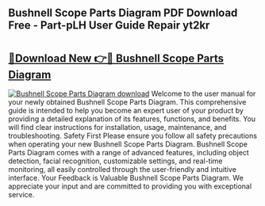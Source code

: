 ## Bushnell Scope Parts Diagram PDF Download Free - Part-pLH User Guide Repair yt2kr

# <h2><a href="http://dfqg4ag.blite.top/?on=Bushnell+Scope+Parts+Diagram">🔗Download New 👉🔴 Bushnell Scope Parts Diagram</a></h2>

[![Bushnell Scope Parts Diagram download](https://i.imgur.com/lujVjoI.png)](http://dfqg4ag.blite.top/?on=Bushnell+Scope+Parts+Diagram)
Welcome to the user manual for your newly obtained Bushnell Scope Parts Diagram. This comprehensive guide is intended to help you become an expert user of your product by providing a detailed explanation of its features, functions, and benefits. You will find clear instructions for installation, usage, maintenance, and troubleshooting. Safety First Please ensure you follow all safety precautions when operating your new Bushnell Scope Parts Diagram. Bushnell Scope Parts Diagram comes with a range of advanced features, including object detection, facial recognition, customizable settings, and real-time monitoring, all easily controlled through the user-friendly and intuitive interface. Your Feedback is Valuable Bushnell Scope Parts Diagram. We appreciate your input and are committed to providing you with exceptional service.
